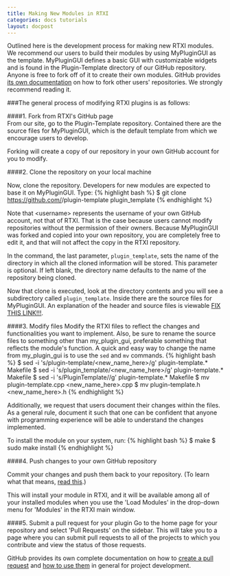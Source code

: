 ```yaml
---
title: Making New Modules in RTXI
categories: docs tutorials
layout: docpost
---
```


Outlined here is the development process for making new RTXI modules. We recommend our users to build their modules by using MyPluginGUI as the template. MyPluginGUI defines a basic GUI with customizable widgets and is found in the Plugin-Template directory of our GitHub repository. Anyone is free to fork off of it to create their own modules. GitHub provides [its own documentation](https://help.github.com/articles/fork-a-repo) on how to fork other users' repositories. We strongly recommend reading it. 

###The general process of modifying RTXI plugins is as follows:  

####1. Fork from RTXI's GitHub page  
From our site, go to the Plugin-Template repository. Contained there are the source files for MyPluginGUI, which is the default template from which we encourage users to develop.  

Forking will create a copy of our repository in your own GitHub account for you to modify. 

####2. Clone the repository on your local machine

Now, clone the repository. Developers for new modules are expected to base it on MyPluginGUI. Type:
{% highlight bash %}
$ git clone https://github.com/<username>/plugin-template plugin_template
{% endhighlight %}

Note that \<username\> represents the username of your own GitHub account, not that of RTXI. That is the case because users cannot modify repositories without the permission of their owners. Because MyPluginGUI was forked and copied into your own repository, you are completely free to edit it, and that will not affect the copy in the RTXI repository. 

In the command, the last parameter, `plugin_template`, sets the name of the directory in which all the cloned information will be stored. This parameter is optional. If left blank, the directory name defaults to the name of the repository being cloned. 

Now that clone is executed, look at the directory contents and you will see a subdirectory called `plugin_template`. Inside there are the source files for MyPluginGUI. An explanation of the header and source files is viewable [FIX THIS LINK!!!](https://github.com/RTXI/tutorials/wiki/MyPluginGUI-Base-Code). 

####3. Modify files
Modify the RTXI files to reflect the changes and functionalities you want to implement. Also, be sure to rename the source files to something other than my_plugin_gui, preferable something that reflects the module's function. A quick and easy way to change the name from my_plugin_gui is to use the `sed` and `mv` commands. 
{% highlight bash %}
$ sed -i 's/plugin-template/<new_name_here>/g' plugin-template.* Makefile
$ sed -i 's/plugin_template/<new_name_here>/g' plugin-template.* Makefile
$ sed -i 's/PluginTemplate/<NewNameHere>/g' plugin-template.* Makefile
$ mv plugin-template.cpp <new_name_here>.cpp
$ mv plugin-template.h <new_name_here>.h
{% endhighlight %}

Additionally, we request that users document their changes within the files. As a general rule, document it such that one can be confident that anyone with programming experience will be able to understand the changes implemented. 

To install the module on your system, run:
{% highlight bash %}
$ make
$ sudo make install
{% endhighlight %}

####4. Push changes to your own GitHub repository

Commit your changes and push them back to your repository. (To learn what that means, [read this](/docs/tutorials/2015/04/07/how-to-use-git/).)  

This will install your module in RTXI, and it will be available among all of your installed modules when you use the 'Load Modules' in the drop-down menu for 'Modules' in the RTXI main window. 

####5. Submit a pull request for your plugin
Go to the home page for your repository and select 'Pull Requests' on the sidebar. This will take you to a page where you can submit pull requests to all of the projects to which you contribute and view the status of those requests. 

GitHub provides its own complete documentation on how to [create a pull request](https://help.github.com/articles/creating-a-pull-request) and [how to use them](https://help.github.com/articles/using-pull-requests) in general for project development. 
